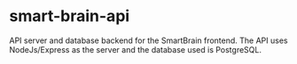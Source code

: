 # smart-brain-api
API server and database backend for the SmartBrain frontend. The API uses NodeJs/Express as the server and the database used is PostgreSQL.
